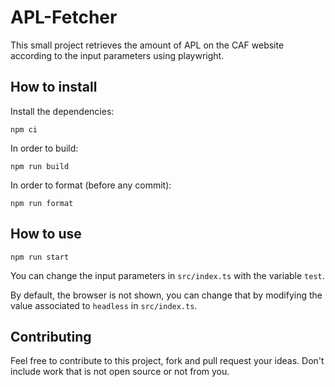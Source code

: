 # APL-Fetcher

This small project retrieves the amount of APL on the CAF website according to the input parameters using playwright.

## How to install

Install the dependencies:

```
npm ci
```

In order to build:

```
npm run build
```

In order to format (before any commit):

```
npm run format
```

## How to use

```
npm run start
```

You can change the input parameters in `src/index.ts` with the variable `test`.

By default, the browser is not shown, you can change that by modifying the value associated to `headless` in `src/index.ts`.

## Contributing

Feel free to contribute to this project, fork and pull request your ideas.
Don't include work that is not open source or not from you.
